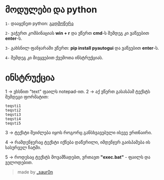 # მოდულები და python
`1-` დააყენეთ python: [გადმოწერა](https://www.python.org/downloads/)

`2-` ვაჭერთ კომბინაციას **win + r** და ვწერთ **cmd**-ს შემდეგ კი ვაწვებით **enter**-ს.

`3-` გახსნილ ფანჯარაში ვწერთ: **pip install pyautogui** და ვაწვებით **enter**-ს.

`4-` შემდეგ კი მივყვებით ქვემოთა ინსტრუქციას. 



# ინსტრუქცია
1 -> ვხსნით "text" ფაილს notepad-ით.
2 -> აქ ვწერთ გასასპამ ტექსტს შემდეგი ფორმატით:

```
teqsti1
teqsti2
teqsti3
teqsti4
teqsti5
```
3 -> ტექსტი შეიძლება იყოს როგორც განსხვავებული ისევე ერთნაირი.

4 -> რამდენჯერაც ტექსტი იქნება დაწერილი, იმდენჯერ გაისპამება ის სასურველ ჩატში.

5 -> როდესაც ტექსტს მოვამზადებთ, ვრთავთ **"exec.bat"** - ფაილს და ველოდებით.


> made by [_saur0n](https://sauronn.netlify.app)
